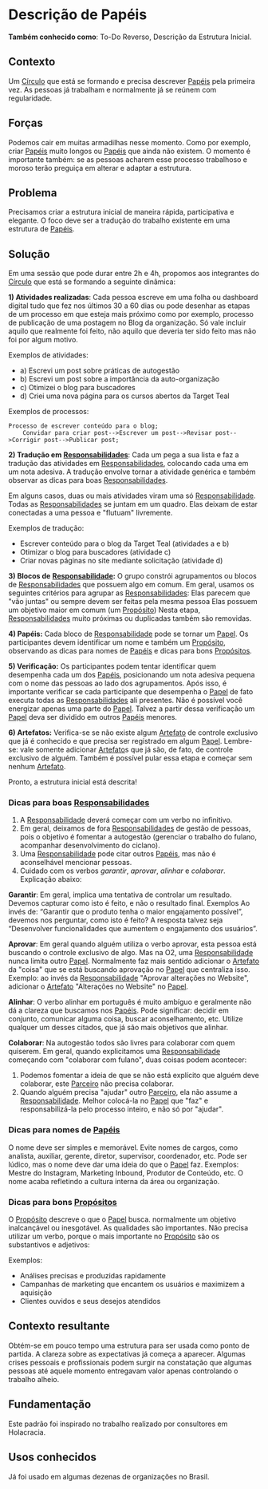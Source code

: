 # Descrição de Papéis

**Também conhecido como**: To-Do Reverso, Descrição da Estrutura Inicial.

## Contexto

Um [Círculo](../../meta-acordos.md#2-2-circulos) que está se formando e precisa descrever [Papéis](../../meta-acordos.md#2-1-papeis) pela primeira vez. As pessoas já trabalham e normalmente já se reúnem com regularidade.

## Forças

Podemos cair em muitas armadilhas nesse momento. Como por exemplo, criar [Papéis](../../meta-acordos.md#2-1-papeis) muito longos ou [Papéis](../../meta-acordos.md#2-1-papeis) que ainda não existem. O momento é importante também: se as pessoas acharem esse processo trabalhoso e moroso terão preguiça em alterar e adaptar a estrutura.

## Problema

Precisamos criar a estrutura inicial de maneira rápida, participativa e elegante. O foco deve ser a tradução do trabalho existente em uma estrutura de [Papéis](../../meta-acordos.md#2-1-papeis).

## Solução

Em uma sessão que pode durar entre 2h e 4h, propomos aos integrantes do [Círculo](../../meta-acordos.md#2-2-circulos) que está se formando a seguinte dinâmica:

**1\) Atividades realizadas**: Cada pessoa escreve em uma folha ou dashboard digital tudo que fez nos últimos 30 a 60 dias ou pode desenhar as etapas de um processo em que esteja mais próximo como por exemplo, processo de publicação de uma postagem no Blog da organização. Só vale incluir aquilo que realmente foi feito, não aquilo que deveria ter sido feito mas não foi por algum motivo.

Exemplos de atividades:

* a\) Escrevi um post sobre práticas de autogestão
* b\) Escrevi um post sobre a importância da auto-organização
* c\) Otimizei o blog para buscadores
* d\) Criei uma nova página para os cursos abertos da Target Teal

Exemplos de processos:
```mermaid
Processo de escrever conteúdo para o blog;
    Convidar para criar post-->Escrever um post-->Revisar post-->Corrigir post-->Publicar post;
```

**2\) Tradução em** [**Responsabilidades**](../../meta-acordos.md#2-1-papeis): Cada um pega a sua lista e faz a tradução das atividades em [Responsabilidades](../../meta-acordos.md#2-1-papeis), colocando cada uma em um nota adesiva. A tradução envolve tornar a atividade genérica e também observar as dicas para boas [Responsabilidades](../../meta-acordos.md#2-1-papeis).

Em alguns casos, duas ou mais atividades viram uma só [Responsabilidade](../../meta-acordos.md#2-1-papeis). Todas as [Responsabilidades](../../meta-acordos.md#2-1-papeis) se juntam em um quadro. Elas deixam de estar conectadas a uma pessoa e "flutuam" livremente.

Exemplos de tradução:

* Escrever conteúdo para o blog da Target Teal \(atividades a e b\)
* Otimizar o blog para buscadores \(atividade c\)
* Criar novas páginas no site mediante solicitação \(atividade d\)

**3\) Blocos de** [**Responsabilidade**](../../meta-acordos.md#2-1-papeis)**:** O grupo constrói agrupamentos ou blocos de [Responsabilidades](../../meta-acordos.md#2-1-papeis) que possuem algo em comum. Em geral, usamos os seguintes critérios para agrupar as [Responsabilidades](../../meta-acordos.md#2-1-papeis): Elas parecem que "vão juntas" ou sempre devem ser feitas pela mesma pessoa Elas possuem um objetivo maior em comum \(um [Propósito](../../meta-acordos.md#2-1-papeis)\) Nesta etapa, [Responsabilidades](../../meta-acordos.md#2-1-papeis) muito próximas ou duplicadas também são removidas.

**4\) Papéis:** Cada bloco de [Responsabilidade](../../meta-acordos.md#2-1-papeis) pode se tornar um [Papel](../../meta-acordos.md#2-1-papeis). Os participantes devem identificar um nome e também um [Propósito](../../meta-acordos.md#2-1-papeis), observando as dicas para nomes de [Papéis](../../meta-acordos.md#2-1-papeis) e dicas para bons [Propósitos](../../meta-acordos.md#2-1-papeis).

**5\) Verificação:** Os participantes podem tentar identificar quem desempenha cada um dos [Papéis](../../meta-acordos.md#2-1-papeis), posicionando um nota adesiva pequena com o nome das pessoas ao lado dos agrupamentos. Após isso, é importante verificar se cada participante que desempenha o [Papel](../../meta-acordos.md#2-1-papeis) de fato executa todas as [Responsabilidades](../../meta-acordos.md#2-1-papeis) ali presentes. Não é possível você energizar apenas uma parte do [Papel](../../meta-acordos.md#2-1-papeis). Talvez a partir dessa verificação um [Papel](../../meta-acordos.md#2-1-papeis) deva ser dividido em outros [Papéis](../../meta-acordos.md#2-1-papeis) menores.

**6\) Artefatos:** Verifica-se se não existe algum [Artefato](../../meta-acordos.md#2-1-papeis) de controle exclusivo que já é conhecido e que precisa ser registrado em algum [Papel](../../meta-acordos.md#2-1-papeis). Lembre-se: vale somente adicionar [Artefato](../../meta-acordos.md#2-1-papeis)s que já são, de fato, de controle exclusivo de alguém. Também é possível pular essa etapa e começar sem nenhum [Artefato](../../meta-acordos.md#2-1-papeis).

Pronto, a estrutura inicial está descrita!

### Dicas para boas [Responsabilidades](../../meta-acordos.md#2-1-papeis)

1. A [Responsabilidade](../../meta-acordos.md#2-1-papeis) deverá começar com um verbo no infinitivo.
2. Em geral, deixamos de fora [Responsabilidades](../../meta-acordos.md#2-1-papeis) de gestão de pessoas, pois o objetivo é fomentar a autogestão \(gerenciar o trabalho do fulano, acompanhar desenvolvimento do ciclano\).
3. Uma [Responsabilidade](../../meta-acordos.md#2-1-papeis) pode citar outros [Papéis](../../meta-acordos.md#2-1-papeis), mas não é aconselhável mencionar pessoas.
4. Cuidado com os verbos _garantir_, _aprovar_, _alinhar_ e _colaborar_. Explicação abaixo:

**Garantir**: Em geral, implica uma tentativa de controlar um resultado. Devemos capturar como isto é feito, e não o resultado final. Exemplos Ao invés de: “Garantir que o produto tenha o maior engajamento possível”, devemos nos perguntar, como isto é feito? A resposta talvez seja “Desenvolver funcionalidades que aumentem o engajamento dos usuários”.

**Aprovar**: Em geral quando alguém utiliza o verbo aprovar, esta pessoa está buscando o controle exclusivo de algo. Mas na O2, uma [Responsabilidade](../../meta-acordos.md#2-1-papeis) nunca limita outro [Papel](../../meta-acordos.md#2-1-papeis). Normalmente faz mais sentido adicionar o [Artefato](../../meta-acordos.md#2-1-papeis) da "coisa" que se está buscando aprovação no [Papel](../../meta-acordos.md#2-1-papeis) que centraliza isso. Exemplo: ao invés da [Responsabilidade](../../meta-acordos.md#2-1-papeis) "Aprovar alterações no Website", adicionar o [Artefato](../../meta-acordos.md#2-1-papeis) "Alterações no Website" no [Papel](../../meta-acordos.md#2-1-papeis).

**Alinhar**: O verbo alinhar em português é muito ambíguo e geralmente não dá a clareza que buscamos nos [Papéis](../../meta-acordos.md#2-1-papeis). Pode significar: decidir em conjunto, comunicar alguma coisa, buscar aconselhamento, etc. Utilize qualquer um desses citados, que já são mais objetivos que alinhar.

**Colaborar**: Na autogestão todos são livres para colaborar com quem quiserem. Em geral, quando explicitamos uma [Responsabilidade](../../meta-acordos.md#2-1-papeis) começando com "colaborar com fulano", duas coisas podem acontecer:

1. Podemos fomentar a ideia de que se não está explícito que alguém deve colaborar, este [Parceiro](../../meta-acordos.md#1-2-parceiros) não precisa colaborar.
2. Quando alguém precisa "ajudar" outro [Parceiro](../../meta-acordos.md#1-2-parceiros), ela não assume a [Responsabilidade](../../meta-acordos.md#2-1-papeis). Melhor colocá-la no [Papel](../../meta-acordos.md#2-1-papeis) que "faz" e responsabilizá-la pelo processo inteiro, e não só por "ajudar".

### Dicas para nomes de [Papéis](../../meta-acordos.md#2-1-papeis)

O nome deve ser simples e memorável. Evite nomes de cargos, como analista, auxiliar, gerente, diretor, supervisor, coordenador, etc. Pode ser lúdico, mas o nome deve dar uma ideia do que o [Papel](../../meta-acordos.md#2-1-papeis) faz. Exemplos: Mestre do Instagram, Marketing Inbound, Produtor de Conteúdo, etc. O nome acaba refletindo a cultura interna da área ou organização.

### Dicas para bons [Propósitos](../../meta-acordos.md#2-1-papeis)

O [Propósito](../../meta-acordos.md#2-1-papeis) descreve o que o [Papel](../../meta-acordos.md#2-1-papeis) busca. normalmente um objetivo inalcançável ou inesgotável. As qualidades são importantes. Não precisa utilizar um verbo, porque o mais importante no [Propósito](../../meta-acordos.md#2-1-papeis) são os substantivos e adjetivos:

Exemplos:

* Análises precisas e produzidas rapidamente
* Campanhas de marketing que encantem os usuários e maximizem a aquisição
* Clientes ouvidos e seus desejos atendidos

## Contexto resultante

Obtém-se em pouco tempo uma estrutura para ser usada como ponto de partida. A clareza sobre as expectativas já começa a aparecer. Algumas crises pessoais e profissionais podem surgir na constatação que algumas pessoas até aquele momento entregavam valor apenas controlando o trabalho alheio.

## Fundamentação

Este padrão foi inspirado no trabalho realizado por consultores em Holacracia.

## Usos conhecidos

Já foi usado em algumas dezenas de organizações no Brasil.
